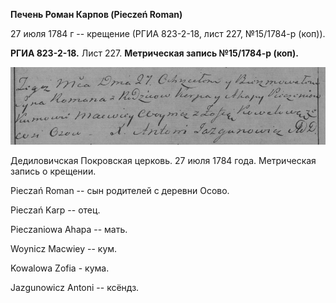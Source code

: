**Печень Роман Карпов (Pieczeń Roman)**

27 июля 1784 г -- крещение (РГИА 823-2-18, лист 227, №15/1784-р (коп)).

**РГИА 823-2-18.** Лист 227. **Метрическая запись №15/1784-р (коп).**

![](./media/1e8622bea57c226d557ce7bae3676daae18b2eac.png)

Дедиловичская Покровская церковь. 27 июля 1784 года. Метрическая запись
о крещении.

Pieczań Roman -- сын родителей с деревни Осово.

Pieczań Karp -- отец.

Pieczaniowa Ahapa -- мать.

Woynicz Macwiey -- кум.

Kowalowa Zofia - кума.

Jazgunowicz Antoni -- ксёндз.
